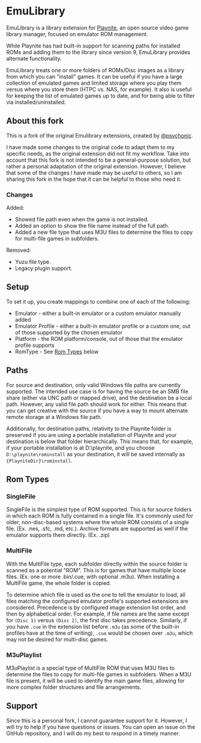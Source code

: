 # EmuLibrary

EmuLibrary is a library extension for [Playnite](https://www.playnite.link), an open source video game library manager, focused on emulator ROM management.

While Playnite has had built-in support for scanning paths for installed ROMs and adding them to the library since version 9, EmuLibrary provides alternate functionality.

EmuLibrary treats one or more folders of ROMs/Disc images as a library from which you can "install" games. It can be useful if you have a large collection of emulated games and limited storage where you play them versus where you store them (HTPC vs. NAS, for example). It also is useful for keeping the list of emulated games up to date, and for being able to filter via installed/uninstalled.

## About this fork

This is a fork of the original Emulibrary extensions, created by [@psychonic](https://github.com/psychonic/Playnite-EmuLibrary).

I have made some changes to the original code to adapt them to my specific needs, as the original extension did not fit my workflow. Take into account that this fork is not intended to be a general-purpose solution, but rather a personal adaptation of the original extension. However, I believe that some of the changes I have made may be useful to others, so I am sharing this fork in the hope that it can be helpful to those who need it.

### Changes

Added:

* Showed file path even when the game is not installed.
* Added an option to show the file name instead of the full path.
* Added a new file type that uses M3U files to determine the files to copy for multi-file games in subfolders.

Removed:

* Yuzu file type.
* Legacy plugin support.

## Setup

To set it up, you create mappings to combine one of each of the following:

* Emulator - either a built-in emulator or a custom emulator manually added
* Emulator Profile - either a built-in emulator profile or a custom one, out of those supported by the chosen emulator
* Platform - the ROM platform/console, out of those that the emulator profile supports
* RomType - See [Rom Types](#rom-types) below

## Paths

For source and destination, only valid Windows file paths are currently supported. The intended use case is for having the source be an SMB file share (either via UNC path or mapped drive), and the destination be a local path. However, any valid file path should work for either. This means that you can get creative with the source if you have a way to mount alternate remote storage at a Windows file path.

Additionally, for destination paths, relativity to the Playnite folder is preserved if you are using a portable installation of Playnite and your destination is below that folder hierarchically. This means that, for example, if your portable installation is at D:\playnite, and you choose `D:\playnite\rominstall` as your destination, it will be saved internally as `{PlayniteDir}\rominstall`.

## Rom Types

### SingleFile

SingleFile is the simplest type of ROM supported. This is for source folders in which each ROM is fully contained in a single file. It's commonly used for older, non-disc-based systems where the whole ROM consists of a single file. (Ex. .nes, .sfc, .md, etc.). Archive formats are supported as well if the emulator supports them directly. (Ex. .zip)

### MultiFile

With the MultiFile type, each subfolder directly within the source folder is scanned as a potential "ROM". This is for games that have multiple loose files. (Ex. one or more .bin/.cue, with optional .m3u). When installing a MultiFile game, the whole folder is copied. 

To determine which file is used as the one to tell the emulator to load, all files matching the configured emulator profile's supported extensions are considered. Precedence is by configured image extension list order, and then by alphabetical order. For example, if file names are the same except for `(Disc 1)` versus `(Disc 2)`, the first disc takes precedence. Similarly, if you have `.cue` in the extension list before `.m3u` (as some of the built-in profiles have at the time of writing), `.cue` would be chosen over `.m3u`, which may not be desired for multi-disc games.

### M3uPlaylist

M3uPlaylist is a special type of MultiFile ROM that uses M3U files to determine the files to copy for multi-file games in subfolders. When a M3U file is present, it will be used to identify the main game files, allowing for more complex folder structures and file arrangements.

## Support

Since this is a personal fork, I cannot guarantee support for it. However, I will try to help if you have questions or issues. You can open an issue on the GitHub repository, and I will do my best to respond in a timely manner.
